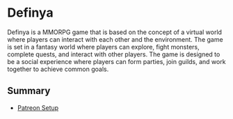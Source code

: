 # Definya

Definya is a MMORPG game that is based on the concept of a virtual world where players can interact with each other and the environment. The game is set in a fantasy world where players can explore, fight monsters, complete quests, and interact with other players. The game is designed to be a social experience where players can form parties, join guilds, and work together to achieve common goals.

## Summary

- [Patreon Setup](./docs/PatreonSetup.md)
